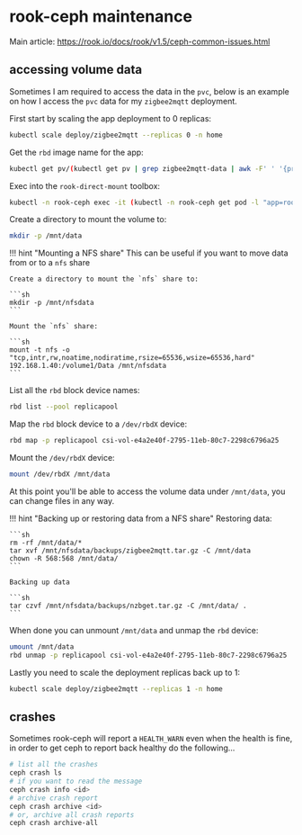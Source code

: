 # rook-ceph maintenance

Main article: https://rook.io/docs/rook/v1.5/ceph-common-issues.html

## accessing volume data

Sometimes I am required to access the data in the `pvc`, below is an example on how I access the `pvc` data for my `zigbee2mqtt` deployment.

First start by scaling the app deployment to 0 replicas:

```sh
kubectl scale deploy/zigbee2mqtt --replicas 0 -n home
```

Get the `rbd` image name for the app:

```sh
kubectl get pv/(kubectl get pv | grep zigbee2mqtt-data | awk -F' ' '{print $1}') -n home -o json | jq -r '.spec.csi.volumeAttributes.imageName'
```

Exec into the `rook-direct-mount` toolbox:

```sh
kubectl -n rook-ceph exec -it (kubectl -n rook-ceph get pod -l "app=rook-direct-mount" -o jsonpath='{.items[0].metadata.name}') bash
```

Create a directory to mount the volume to:

```sh
mkdir -p /mnt/data
```

!!! hint "Mounting a NFS share"
    This can be useful if you want to move data from or to a `nfs` share

    Create a directory to mount the `nfs` share to:

    ```sh
    mkdir -p /mnt/nfsdata
    ```

    Mount the `nfs` share:

    ```sh
    mount -t nfs -o "tcp,intr,rw,noatime,nodiratime,rsize=65536,wsize=65536,hard" 192.168.1.40:/volume1/Data /mnt/nfsdata
    ```

List all the `rbd` block device names:

```sh
rbd list --pool replicapool
```

Map the `rbd` block device to a `/dev/rbdX` device:

```sh
rbd map -p replicapool csi-vol-e4a2e40f-2795-11eb-80c7-2298c6796a25
```

Mount the `/dev/rbdX` device:

```sh
mount /dev/rbdX /mnt/data
```

At this point you'll be able to access the volume data under `/mnt/data`, you can change files in any way.

!!! hint "Backing up or restoring data from a NFS share"
    Restoring data:

    ```sh
    rm -rf /mnt/data/*
    tar xvf /mnt/nfsdata/backups/zigbee2mqtt.tar.gz -C /mnt/data
    chown -R 568:568 /mnt/data/
    ```

    Backing up data

    ```sh
    tar czvf /mnt/nfsdata/backups/nzbget.tar.gz -C /mnt/data/ .
    ```

When done you can unmount `/mnt/data` and unmap the `rbd` device:

```sh
umount /mnt/data
rbd unmap -p replicapool csi-vol-e4a2e40f-2795-11eb-80c7-2298c6796a25
```

Lastly you need to scale the deployment replicas back up to 1:

```sh
kubectl scale deploy/zigbee2mqtt --replicas 1 -n home
```

## crashes

Sometimes rook-ceph will report a `HEALTH_WARN` even when the health is fine, in order to get ceph to report back healthy do the following...

```sh
# list all the crashes
ceph crash ls
# if you want to read the message
ceph crash info <id>
# archive crash report
ceph crash archive <id>
# or, archive all crash reports
ceph crash archive-all
```
